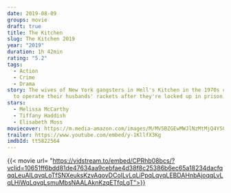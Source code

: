 ```yaml
---
date: 2019-08-09
groups: movie
draft: true
title: The Kitchen
slug: The Kitchen 2019
year: "2019"
duration: 1h 42min
rating: "5.2"
tags:
  - Action
  - Crime
  - Drama
story: The wives of New York gangsters in Hell's Kitchen in the 1970s continue
  to operate their husbands' rackets after they're locked up in prison.
stars:
  - Melissa McCarthy
  - Tiffany Haddish
  - Elisabeth Moss
moviecover: https://m.media-amazon.com/images/M/MV5BZGEwMWJlNzMtMjQ4YS00YjI4LTkwZTYtMGFiZTY5YmE2ZTIwXkEyXkFqcGdeQXVyMTkxNjUyNQ@@._V1_UX182_CR0,0,182,268_AL_.jpg
trailer: https://www.youtube.com/embed/y-1KllfX3Kg
imdbId: tt5822564
---
```


{{< movie url= "https://vidstream.to/embed/CPRhb08bcs/?vclid=10651ff6bdd81de47634aa9cebfae4d38f8c25386b6ec65a18234dacfqqqLeuAILqvqLoTfSNXeuksKzvAqovDCoILvLqLiPpqLqvqLEBDAHnbAjoqqLvLqLHiWqLqvqLsmuMbsNAALAknKzqETfqLqT">}}
